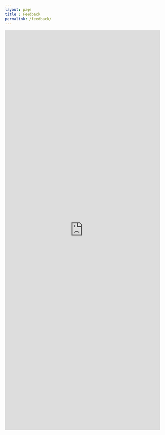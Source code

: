 ```yaml
---
layout: page
title : Feedback
permalink: /feedback/
---
```


<iframe width="100%" height="1300" src="https://docs.google.com/forms/d/e/1FAIpQLSebFqj9f-GubinXID_XcJ1CFBJ6PrOH1aokELKbjznIxRl-ug/viewform?usp=sf_link" frameborder="0" allowfullscreen ></iframe>


